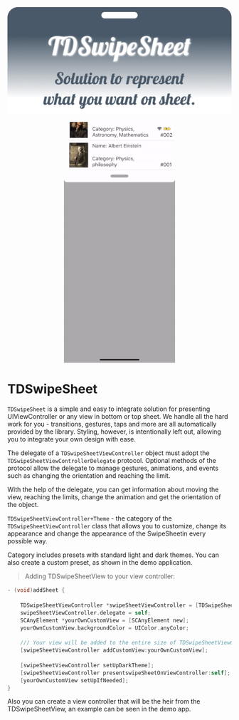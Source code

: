 <p align="center">
<img src="Assets/logo.png" style="max-height: 250px;" alt="TDSwipeSheet">
</p>

<p align="center">
<img src="Assets/demo.gif" alt="TDSwipeSheet Preview" style="max-width:250px;">
</p>

# TDSwipeSheet

`TDSwipeSheet` is a simple and easy to integrate solution for presenting UIViewController or any view in bottom or top sheet. We handle all the hard work for you - transitions, gestures, taps and more are all automatically provided by the library. Styling, however, is intentionally left out, allowing you to integrate your own design with ease.

The delegate of a `TDSwipeSheetViewController` object must adopt the `TDSwipeSheetViewControllerDelegate` protocol. Optional methods of the protocol allow the delegate to manage gestures, animations, and events such as changing the orientation and reaching the limit.

With the help of the delegate, you can get information about moving the view,
reaching the limits, change the animation and get the orientation of the object.

`TDSwipeSheetViewController+Theme` - the category of the `TDSwipeSheetViewController` class that allows you to customize, change its appearance and change the appearance of the SwipeSheetin every possible way.

Сategory includes presets with standard light and dark themes.
You can also create a custom preset, as shown in the demo application.

>Adding TDSwipeSheetView to your view controller:

```objective-c
- (void)addSheet {

    TDSwipeSheetViewController *swipeSheetViewController = [TDSwipeSheetViewController new];
    swipeSheetViewController.delegate = self;
    SCAnyElement *yourOwnCustomView = [SCAnyElement new];
    yourOwnCustomView.backgroundColor = UIColor.anyColor;

    /// Your view will be added to the entire size of TDSwipeSheetViewController.
    [swipeSheetViewController addCustomView:yourOwnCustomView];

    [swipeSheetViewController setUpDarkTheme];
    [swipeSheetViewController presentswipeSheetOnViewController:self];
    [yourOwnCustomView setUpIfNeeded];
}
```

<aside class="notice">
Also you can create a view controller that will be the heir from the TDSwipeSheetView, an example can be seen in the demo app. 
</aside>

